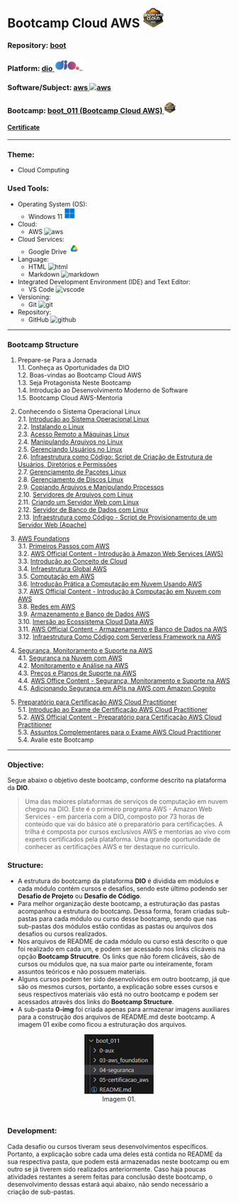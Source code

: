 # Bootcamp Cloud AWS   <img src="./0-aux/logo_boot.png" alt="boot_011" width="auto" height="45">

### Repository: [boot](../../../)   
### Platform: <a href="../../">dio   <img src="https://github.com/PedroHeeger/main/blob/main/0-aux/logos/plataforma/dio.jpeg" alt="dio" width="auto" height="25"></a>   
### Software/Subject: <a href="../">aws    <img src="https://cdn.jsdelivr.net/gh/devicons/devicon/icons/amazonwebservices/amazonwebservices-original.svg" alt="aws" width="auto" height="25"></a>
### Bootcamp: <a href="./">boot_011 (Bootcamp Cloud AWS)   <img src="./0-aux/logo_boot.png" alt="boot_011" width="auto" height="25"></a>

#### <a href="https://github.com/PedroHeeger/main/blob/main/cert_ti/03-conclu/cloud/aws/(23-10-05)%20Bootcamp%20Cloud%20AWS%20PH%20DIO.pdf">Certificate</a>

---

### Theme:
- Cloud Computing

### Used Tools:
- Operating System (OS): 
  - Windows 11 <img src="https://github.com/PedroHeeger/main/blob/main/0-aux/logos/software/windows11.png" alt="windows11" width="auto" height="25">
- Cloud:
  - AWS <img src="https://cdn.jsdelivr.net/gh/devicons/devicon/icons/amazonwebservices/amazonwebservices-original.svg" alt="aws" width="auto" height="25">
- Cloud Services:
  - Google Drive <img src="https://github.com/PedroHeeger/main/blob/main/0-aux/logos/software/google_drive.png" alt="google_drive" width="auto" height="25">
- Language:
  - HTML   <img src="https://cdn.jsdelivr.net/gh/devicons/devicon/icons/html5/html5-original.svg" alt="html" width="auto" height="25">
  - Markdown   <img src="https://cdn.jsdelivr.net/gh/devicons/devicon/icons/markdown/markdown-original.svg" alt="markdown" width="auto" height="25">
- Integrated Development Environment (IDE) and Text Editor:
  - VS Code   <img src="https://cdn.jsdelivr.net/gh/devicons/devicon/icons/vscode/vscode-original.svg" alt="vscode" width="auto" height="25">
- Versioning: 
  - Git   <img src="https://cdn.jsdelivr.net/gh/devicons/devicon/icons/git/git-original.svg" alt="git" width="auto" height="25">
- Repository:
  - GitHub   <img src="https://cdn.jsdelivr.net/gh/devicons/devicon/icons/github/github-original.svg" alt="github" width="auto" height="25">

---

### Bootcamp Structure
1. Prepare-se Para a Jornada   
  1.1. Conheça as Oportunidades da DIO   
  1.2. Boas-vindas ao Bootcamp Cloud AWS   
  1.3. Seja Protagonista Neste Bootcamp   
  1.4. Introdução ao Desenvolvimento Moderno de Software   
  1.5. Bootcamp Cloud AWS-Mentoria   

2. Conhecendo o Sistema Operacional Linux   
  2.1. [Introdução ao Sistema Operacional Linux](https://github.com/PedroHeeger/boot/tree/main/dio/linux/boot_003/02-linux#item2.1)   
  2.2. [Instalando o Linux](https://github.com/PedroHeeger/boot/tree/main/dio/linux/boot_003/02-linux#item2.2)   
  2.3. [Acesso Remoto a Máquinas Linux](https://github.com/PedroHeeger/boot/tree/main/dio/linux/boot_003/02-linux#item2.3)   
  2.4. [Manipulando Arquivos no Linux](https://github.com/PedroHeeger/boot/tree/main/dio/linux/boot_003/02-linux#item2.4)   
  2.5. [Gerenciando Usuários no Linux](https://github.com/PedroHeeger/boot/tree/main/dio/linux/boot_003/02-linux#item2.5)   
  2.6. [Infraestrutura como Código: Script de Criação de Estrutura de Usuários, Diretórios e Permissões](https://github.com/PedroHeeger/boot/tree/main/dio/linux/boot_003/02-linux#item2.9)   
  2.7. [Gerenciamento de Pacotes Linux](https://github.com/PedroHeeger/boot/tree/main/dio/linux/boot_003/02-linux#item2.6)   
  2.8. [Gerenciamento de Discos Linux](https://github.com/PedroHeeger/boot/tree/main/dio/linux/boot_003/02-linux#item2.7)   
  2.9. [Copiando Arquivos e Manipulando Processos](https://github.com/PedroHeeger/boot/tree/main/dio/linux/boot_003/02-linux#item2.8)   
  2.10. [Servidores de Arquivos com Linux](https://github.com/PedroHeeger/boot/tree/main/dio/linux/boot_003/03-servidor_linux#item3.1)   
  2.11. [Criando um Servidor Web com Linux](https://github.com/PedroHeeger/boot/tree/main/dio/linux/boot_003/03-servidor_linux#item3.2)   
  2.12. [Servidor de Banco de Dados com Linux](https://github.com/PedroHeeger/boot/tree/main/dio/linux/boot_003/03-servidor_linux#item3.3)   
  2.13. [Infraestrutura como Código - Script de Provisionamento de um Servidor Web (Apache)](https://github.com/PedroHeeger/boot/tree/main/dio/linux/boot_003/03-servidor_linux#item3.4)

3. [AWS Foundations](./03-aws_foundation/)   
  3.1. [Primeiros Passos com AWS](https://github.com/PedroHeeger/boot/tree/main/dio/aws/boot_011/03-aws_foundation#item3.1)   
  3.2. [AWS Official Content - Introdução à Amazon Web Services (AWS)](https://github.com/PedroHeeger/boot/tree/main/dio/aws/boot_011/03-aws_foundation#item3.2)   
  3.3. [Introdução ao Conceito de Cloud](https://github.com/PedroHeeger/boot/tree/main/dio/aws/boot_011/03-aws_foundation#item3.3)   
  3.4. [Infraestrutura Global AWS](https://github.com/PedroHeeger/boot/tree/main/dio/aws/boot_011/03-aws_foundation#item3.4)   
  3.5. [Computação em AWS](https://github.com/PedroHeeger/boot/tree/main/dio/aws/boot_011/03-aws_foundation#item3.5)   
  3.6. [Introdução Prática a Computação em Nuvem Usando AWS](https://github.com/PedroHeeger/boot/tree/main/dio/aws/boot_011/03-aws_foundation#item3.6)   
  3.7. [AWS Official Content - Introdução à Computação em Nuvem com AWS](https://github.com/PedroHeeger/boot/tree/main/dio/aws/boot_011/03-aws_foundation#item3.7)   
  3.8. [Redes em AWS](https://github.com/PedroHeeger/boot/tree/main/dio/aws/boot_011/03-aws_foundation#item3.8)   
  3.9. [Armazenamento e Banco de Dados AWS](https://github.com/PedroHeeger/boot/tree/main/dio/aws/boot_011/03-aws_foundation#item3.9)   
  3.10. [Imersão ao Ecossistema Cloud Data AWS](https://github.com/PedroHeeger/boot/tree/main/dio/aws/boot_011/03-aws_foundation#item3.10)   
  3.11. [AWS Official Content - Armazenamento e Banco de Dados na AWS](https://github.com/PedroHeeger/boot/tree/main/dio/aws/boot_011/03-aws_foundation#item3.11)   
  3.12. [Infraestrutura Como Código com Serverless Framework na AWS](https://github.com/PedroHeeger/boot/tree/main/dio/aws/boot_011/03-aws_foundation#item3.12)   

4. [Segurança, Monitoramento e Suporte na AWS](./04-seguranca/)   
  4.1. [Segurança na Nuvem com AWS](https://github.com/PedroHeeger/boot/tree/main/dio/aws/boot_011/04-seguranca#item4.1)   
  4.2. [Monitoramento e Análise na AWS](https://github.com/PedroHeeger/boot/tree/main/dio/aws/boot_011/04-seguranca#item4.2)   
  4.3. [Preços e Planos de Suporte na AWS](https://github.com/PedroHeeger/boot/tree/main/dio/aws/boot_011/04-seguranca#item4.3)   
  4.4. [AWS Office Content - Segurança, Monitoramento e Suporte na AWS](https://github.com/PedroHeeger/boot/tree/main/dio/aws/boot_011/04-seguranca#item4.4)   
  4.5. [Adicionando Segurança em APIs na AWS com Amazon Cognito](https://github.com/PedroHeeger/boot/tree/main/dio/aws/boot_011/04-seguranca#item4.5)

5. [Preparatório para Certificação AWS Cloud Practitioner](./05-certificacao_aws/)   
  5.1. [Introdução ao Exame de Certificação AWS Cloud Practitioner](https://github.com/PedroHeeger/boot/tree/main/dio/aws/boot_011/05-certificacao_aws#item5.1)   
  5.2. [AWS Official Content - Preparatório para Certificação AWS Cloud Practitioner](https://github.com/PedroHeeger/boot/tree/main/dio/aws/boot_011/05-certificacao_aws#item5.2)   
  5.3. [Assuntos Complementares para o Exame AWS Cloud Practitioner](https://github.com/PedroHeeger/boot/tree/main/dio/aws/boot_011/05-certificacao_aws#item5.3)   
  5.4. Avalie este Bootcamp   

---

### Objective:
Segue abaixo o objetivo deste bootcamp, conforme descrito na plataforma da **DIO**.
  
>Uma das maiores plataformas de serviços de computação em nuvem chegou na DIO. Este é o primeiro programa AWS - Amazon Web Services - em parceria com a DIO, composto por 73 horas de conteúdo que vai do básico até o preparatório para certificações. A trilha é composta por cursos exclusivos AWS e mentorias ao vivo com experts certificados pela plataforma. Uma grande oportunidade de conhecer as certificações AWS e ter destaque no currículo.

### Structure:
- A estrutura do bootcamp da plataforma **DIO** é dividida em módulos e cada módulo contém cursos e desafios, sendo este último podendo ser **Desafio de Projeto** ou **Desafio de Código**. 
- Para melhor organização deste bootcamp, a estruturação das pastas acompanhou a estrutura do bootcamp. Dessa forma, foram criadas sub-pastas para cada módulo ou curso desse bootcamp, sendo que nas sub-pastas dos módulos estão contidas as pastas ou arquivos dos desafios ou cursos realizados.
- Nos arquivos de README de cada módulo ou curso está descrito o que foi realizado em cada um, e podem ser acessado nos links clicáveis na opção **Bootcamp Strucutre**. Os links que não forem clicáveis, são de cursos ou módulos que, na sua maior parte ou inteiramente, foram assuntos teóricos e não possuem materiais.
- Alguns cursos podem ter sido desenvolvidos em outro bootcamp, já que são os mesmos cursos, portanto, a explicação sobre esses cursos e seus respectivos materiais vão está no outro bootcamp e podem ser acessados através dos links do **Bootcamp Structure**.
- A sub-pasta **0-img** foi criada apenas para armazenar imagens auxiliares para a construção dos arquivos de README.md deste bootcamp. A imagem 01 exibe como ficou a estruturação dos arquivos.

<div align="Center"><figure>
    <img src="./0-aux/img01.png" alt="img01"><br>
    <figcaption>Imagem 01.</figcaption>
</figure></div><br>

### Development:
Cada desafio ou cursos tiveram seus desenvolvimentos específicos. Portanto, a explicação sobre cada uma deles está contida no README da sua respectiva pasta, que podem está armazenadas neste bootcamp ou em outro se já tiverem sido realizados anteriormente. Caso haja poucas atividades restantes a serem feitas para conclusão deste bootcamp, o desenvolvimento dessas estará aqui abaixo, não sendo necessário a criação de sub-pastas.